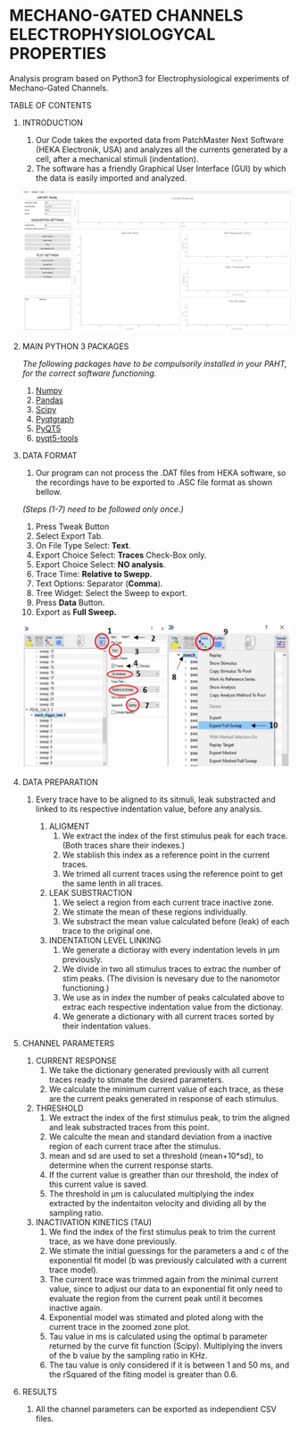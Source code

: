 # **MECHANO-GATED CHANNELS ELECTROPHYSIOLOGYCAL PROPERTIES**

Analysis program based on Python3 for Electrophysiological experiments of Mechano-Gated Channels.

TABLE OF CONTENTS
1. INTRODUCTION
   1. Our Code takes the exported data from PatchMaster Next Software (HEKA Electronik, USA) and analyzes all the currents generated by a cell, after a mechanical stimuli (indentation). 
   2. The software has a friendly Graphical User Interface (GUI) by which the data is easily imported and analyzed.
    
   ![Screen_Shot](Resources/img/Program_Screen_Shot.jpg)
2. MAIN PYTHON 3 PACKAGES
   
   *The following packages have to be compulsorily installed in your PAHT, for the correct software functioning.* 
   1. [Numpy](https://numpy.org/)
   2. [Pandas](https://pandas.pydata.org/)
   3. [Scipy](https://scipy.org/)
   4. [Pyqtgraph](https://www.pyqtgraph.org/)
   5. [PyQT5](https://pypi.org/project/PyQt5/)
   6. [pyqt5-tools](https://pypi.org/project/pyqt5-tools/)
3. DATA FORMAT

   1. Our program can not process the .DAT files from HEKA software, so the recordings have to be exported to .ASC file format as shown bellow.
   
   *(Steps (1-7) need to be followed only once.)*
      1. Press Tweak Button
      2. Select Export Tab.
      3. On File Type Select: **Text**.
      4. Export Choice Select: **Traces** Check-Box only.
      5. Export Choice Select: **NO analysis**.
      6. Trace Time: **Relative to Swepp**.
      7. Text Options: Separator (**Comma**).
      8. Tree Widget:  Select the Sweep to export.
      9. Press **Data** Button.
      10. Export as **Full Sweep.**
   
   ![HEKAEXP](Resources/img/HEKA_EXP.jpg)
4. DATA PREPARATION
   1. Every trace have to be aligned to its sitmuli, leak substracted and linked to its respective indentation value, before any analysis.
   
      1. ALIGMENT
         1. We extract the index of the first stimulus peak for each trace. (Both traces share their indexes.)
         2. We stablish this index as a reference point in the current traces.
         3. We trimed all current traces using the reference point to get the same lenth in all traces.
      2. LEAK SUBSTRACTION
         1. We select a region from each current trace inactive zone.
         2. We stimate the mean of these regions individually.
         3. We substract the mean value calculated before (leak) of each trace to the original one.
      3. INDENTATION LEVEL LINKING
         1. We generate a dictioray with every indentation levels in μm previously.
         2. We divide in two all stimulus traces to extrac the number of stim peaks. (The division is nevesary due to the nanomotor functioning.)
         3. We use as in index the number of peaks calculated above to extrac each respective indentation value from the dictionay.
         4. We generate a dictionary with all current traces sorted by their indentation values.

5. CHANNEL PARAMETERS
   1. CURRENT RESPONSE
      1. We take the dictionary generated previously with all current traces ready to stimate the desired parameters.
      2. We calculate the minimum current value of each trace, as these are the current peaks generated in response of each stimulus.
   2. THRESHOLD
      1. We extract the index of the first stimulus peak, to trim the aligned and leak substracted traces from this point.
      2. We calculte the mean and standard deviation from a inactive region of each current trace after the stimulus.
      3. mean and sd are used to set a threshold (mean+10*sd), to determine when the current response starts.
      4. If the current value is greather than our threshold, the index of this current value is saved.
      5. The threshold in µm is caluculated multiplying the index extracted by the indentaiton velocity and dividing all by the sampling ratio.
   3. INACTIVATION KINETICS (TAU)
      1. We find the index of the first stimulus peak to trim the current trace, as we have done previously.
      2. We stimate the initial guessings for the parameters a and c of the exponential fit model (b was previously calculated with a current trace model).
      3. The current trace was trimmed again from the minimal current value, since to adjust our data to an exponential fit only need to evaluate the region from the current peak until it becomes inactive again.
      4. Exponential model was stimated and ploted along with the current trace in the zoomed zone plot.
      5. Tau value in ms is calculated using the optimal b parameter returned by the curve fit function (Scipy). Multiplying the invers of the b value by the sampling ratio in KHz.
      6. The tau value is only considered if it is between 1 and 50 ms, and the rSquared of the fiting model is greater than 0.6.
6. RESULTS
   1. All the channel parameters can be exported as independient CSV files.
